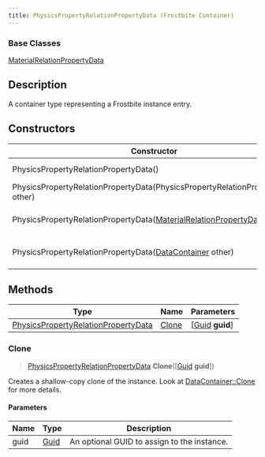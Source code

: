 ```yaml
---
title: PhysicsPropertyRelationPropertyData (Frostbite Container)
---
```

### Base Classes

[MaterialRelationPropertyData](MaterialRelationPropertyData)

## Description

A container type representing a Frostbite instance entry.

## Constructors

| Constructor                                                                                             | Description                                                                                                                                                            |
| ------------------------------------------------------------------------------------------------------- | ---------------------------------------------------------------------------------------------------------------------------------------------------------------------- |
| PhysicsPropertyRelationPropertyData()                                                                   | Create a new instance of this container type.                                                                                                                          |
| PhysicsPropertyRelationPropertyData(PhysicsPropertyRelationPropertyData other)                          | Create a reference copy of an instance of the same type.                                                                                                               |
| PhysicsPropertyRelationPropertyData([MaterialRelationPropertyData](MaterialRelationPropertyData) other) | Upcast an instance of type [MaterialRelationPropertyData](MaterialRelationPropertyData) to [PhysicsPropertyRelationPropertyData](PhysicsPropertyRelationPropertyData). |
| PhysicsPropertyRelationPropertyData([DataContainer](/vext/ref/cls/shr/datacontainer) other)          | Upcast an instance of type [DataContainer](/vext/ref/cls/shr/datacontainer) to [PhysicsPropertyRelationPropertyData](PhysicsPropertyRelationPropertyData).          |

## Methods

| Type                                                                       | Name            | Parameters                                     |
| -------------------------------------------------------------------------- | --------------- | ---------------------------------------------- |
| [PhysicsPropertyRelationPropertyData](PhysicsPropertyRelationPropertyData) | [Clone](#clone) | \[[Guid](/vext/ref/cls/shr/guid) **guid**\] |

### Clone

> [PhysicsPropertyRelationPropertyData](PhysicsPropertyRelationPropertyData) **Clone**(\[[Guid](/vext/ref/cls/shr/guid) **guid**\])

Creates a shallow-copy clone of the instance. Look at [DataContainer::Clone](/vext/ref/cls/shr/datacontainer#clone) for more details.

#### Parameters

| Name | Type         | Description                                 |
| ---- | ------------ | ------------------------------------------- |
| guid | [Guid](Guid) | An optional GUID to assign to the instance. |
